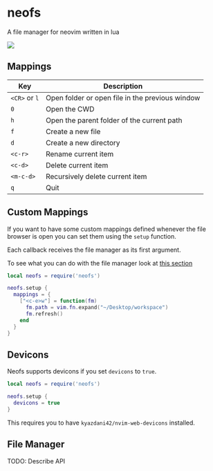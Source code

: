 # neofs
A file manager for neovim written in lua

![](https://user-images.githubusercontent.com/32014449/97745900-d51bc080-1ae9-11eb-9a80-199b69a357ea.png)

## Mappings

| Key           | Description                                     |
|---------------|-------------------------------------------------|
| `<CR>` or `l` | Open folder or open file in the previous window |
| `0`           | Open the CWD                                    |
| `h`           | Open the parent folder of the current path      |
| `f`           | Create a new file                               |
| `d`           | Create a new directory                          |
| `<c-r>`       | Rename current item                             |
| `<c-d>`       | Delete current item                             |
| `<m-c-d>`     | Recursively delete current item                 |
| `q`           | Quit                                            |

## Custom Mappings

If you want to have some custom mappings defined whenever the file browser is open you can set them using the `setup` function.

Each callback receives the file manager as its first argument.

To see what you can do with the file manager look at [this section](#file-manager)

```lua
local neofs = require('neofs')

neofs.setup {
  mappings = {
    ["<c-e>w"] = function(fm)
      fm.path = vim.fn.expand("~/Desktop/workspace")
      fm.refresh()
    end
  }
}
```

## Devicons

Neofs supports devicons if you set `devicons` to `true`.

```lua
local neofs = require('neofs')

neofs.setup {
  devicons = true
}
```

This requires you to have `kyazdani42/nvim-web-devicons` installed.

## File Manager

TODO: Describe API
